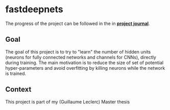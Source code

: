 # fastdeepnets

The progress of the project can be followed in the in [__project journal__](https://github.com/mitdbg/fastdeepnets/blob/master/journal.md).

## Goal

The goal of this project is to try to "learn" the number of hidden units (neurons for fully connected networks and channels for CNNs), directly during training. The main motivation is to reduce the size of set of potential hyper-parameters and avoid overfitting by killing neurons while the network is trained.

## Context

This project is part of my (Guillaume Leclerc) Master thesis
